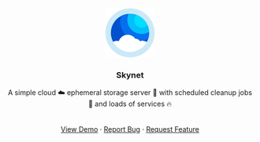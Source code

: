 <!-- PROJECT LOGO -->
<br />
<p align="center">
  <a href="https://github.com/masterchief01/skynet">
    <img src="assets/cloud.png" alt="Logo" width="100" height="100">
  </a>

  <h3 align="center">Skynet</h3>

  <p align="center">
    A simple cloud ☁️ ephemeral storage server 🚀 with scheduled cleanup jobs 📅 and loads of services 🔥
    <br />
<!--     <a href="https://github.com/othneildrew/Best-README-Template"><strong>Explore the docs »</strong></a> -->
    <br />
    <br />
    <a href="https://youtu.be/IgIyVnV1ziE">View Demo</a>
    ·
    <a href="https://github.com/masterchief01/skynet/issues">Report Bug</a>
    ·
    <a href="https://github.com/masterchief01/skynet">Request Feature</a>
  </p>
</p>
